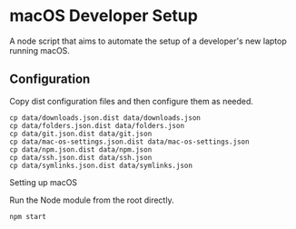# macOS Developer Setup

A node script that aims to automate the setup of a developer's new laptop running macOS.

## Configuration

Copy dist configuration files and then configure them as needed.

```
cp data/downloads.json.dist data/downloads.json
cp data/folders.json.dist data/folders.json
cp data/git.json.dist data/git.json
cp data/mac-os-settings.json.dist data/mac-os-settings.json
cp data/npm.json.dist data/npm.json
cp data/ssh.json.dist data/ssh.json
cp data/symlinks.json.dist data/symlinks.json
```

Setting up macOS

Run the Node module from the root directly.

```
npm start
```
